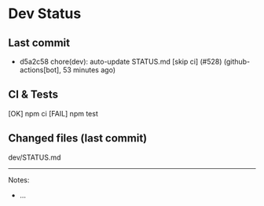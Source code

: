 # Dev Status

## Last commit
- d5a2c58 chore(dev): auto-update STATUS.md [skip ci] (#528) (github-actions[bot], 53 minutes ago)
## CI & Tests
[OK] npm ci
[FAIL] npm test

## Changed files (last commit)
dev/STATUS.md

---
Notes:
- ...
